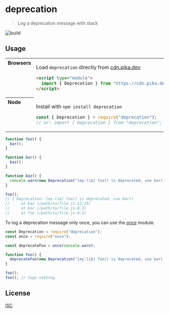 # deprecation

> Log a deprecation message with stack

![build](https://action-badges.now.sh/gr2m/deprecation)

## Usage

<table>
<tbody valign=top align=left>
<tr><th>
Browsers
</th><td width=100%>

Load `deprecation` directly from [cdn.pika.dev](https://cdn.pika.dev)

```html
<script type="module">
  import { Deprecation } from "https://cdn.pika.dev/deprecation/v2";
</script>
```

</td></tr>
<tr><th>
Node
</th><td>

Install with `npm install deprecation`

```js
const { Deprecation } = require("deprecation");
// or: import { Deprecation } from "deprecation";
```

</td></tr>
</tbody>
</table>

```js
function foo() {
  bar();
}

function bar() {
  baz();
}

function baz() {
  console.warn(new Deprecation("[my-lib] foo() is deprecated, use bar()"));
}

foo();
// { Deprecation: [my-lib] foo() is deprecated, use bar()
//     at baz (/path/to/file.js:12:15)
//     at bar (/path/to/file.js:8:3)
//     at foo (/path/to/file.js:4:3)
```

To log a deprecation message only once, you can use the [once](https://www.npmjs.com/package/once) module.

```js
const Deprecation = require("deprecation");
const once = require("once");

const deprecateFoo = once(console.warn);

function foo() {
  deprecateFoo(new Deprecation("[my-lib] foo() is deprecated, use bar()"));
}

foo();
foo(); // logs nothing
```

## License

[ISC](LICENSE)

